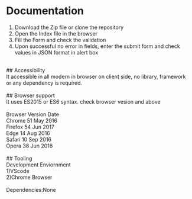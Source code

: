 # Documentation <br/>
1) Download the Zip file or clone the repository<br/>
2) Open the Index file in the browser<br/>
3) Fill the Form and check the validation<br/>
4) Upon successful no error in fields, enter the submit form and check values in JSON format in alert box<br/>
<br/>
## Accessibility<br/>
It accessible in all modern in browser on client side, no library, framework or any dependency is required.<br/>
<br/>
## Browser support<br/>
It uses ES2015 or ES6 syntax. check browser vesion and above<br/>
<br/>
Browser	Version	Date<br/>
Chrome	51	May 2016<br/>
Firefox	54	Jun 2017<br/>
Edge	14	Aug 2016<br/>
Safari	10	Sep 2016<br/>
Opera	38 	Jun 2016<br/>
<br/>
## Tooling<br/>
Development Enviornment<br/>
1)VScode<br/>
2)Chrome Browser<br/>
<br/>
Dependencies:None<br/>



